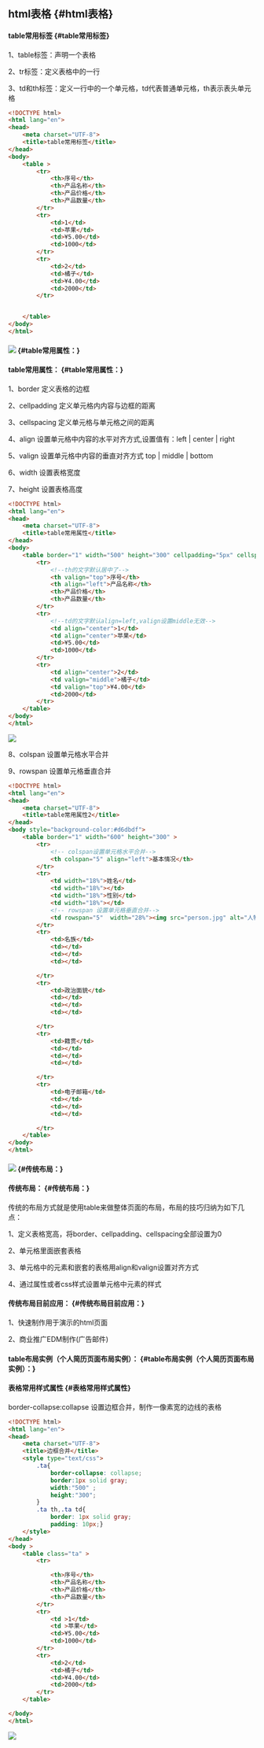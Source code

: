## html表格 {#html表格}

#### table常用标签 {#table常用标签}

1、table标签：声明一个表格

2、tr标签：定义表格中的一行

3、td和th标签：定义一行中的一个单元格，td代表普通单元格，th表示表头单元格

```html
<!DOCTYPE html>
<html lang="en">
<head>
    <meta charset="UTF-8">
    <title>table常用标签</title>
</head>
<body>
    <table >
        <tr>
            <th>序号</th>
            <th>产品名称</th>
            <th>产品价格</th>
            <th>产品数量</th>
        </tr>
        <tr>
            <td>1</td>
            <td>苹果</td>
            <td>¥5.00</td>
            <td>1000</td>
        </tr>
        <tr>
            <td>2</td>
            <td>橘子</td>
            <td>¥4.00</td>
            <td>2000</td>
        </tr>


    </table>
</body>
</html>
```

#### ![](/html/代码/18-2.png) {#table常用属性：}

#### table常用属性： {#table常用属性：}

1、border 定义表格的边框

2、cellpadding 定义单元格内内容与边框的距离

3、cellspacing 定义单元格与单元格之间的距离

4、align 设置单元格中内容的水平对齐方式,设置值有：left \| center \| right

5、valign 设置单元格中内容的垂直对齐方式 top \| middle \| bottom

6、width  设置表格宽度

7、height 设置表格高度

```html
<!DOCTYPE html>
<html lang="en">
<head>
    <meta charset="UTF-8">
    <title>table常用属性</title>
</head>
<body>
    <table border="1" width="500" height="300" cellpadding="5px" cellspacing="10px">
        <tr>
            <!--th的文字默认居中了-->
            <th valign="top">序号</th>
            <th align="left">产品名称</th>
            <th>产品价格</th>
            <th>产品数量</th>
        </tr>
        <tr>
            <!--td的文字默认align=left,valign设置middle无效-->
            <td align="center">1</td>
            <td align="center">苹果</td>
            <td>¥5.00</td>
            <td>1000</td>
        </tr>
        <tr>
            <td align="center">2</td>
            <td valign="middle">橘子</td>
            <td valign="top">¥4.00</td>
            <td>2000</td>
        </tr>
    </table>
</body>
</html>
```

![](/html/代码/19.jpg)

8、colspan 设置单元格水平合并

9、rowspan 设置单元格垂直合并

```html
<!DOCTYPE html>
<html lang="en">
<head>
    <meta charset="UTF-8">
    <title>table常用属性2</title>
</head>
<body style="background-color:#d6dbdf">
    <table border="1" width="600" height="300" >
        <tr>
            <!-- colspan设置单元格水平合并-->
            <th colspan="5" align="left">基本情况</th>
        </tr>
        <tr>
            <td width="18%">姓名</td>
            <td width="18%"></td>
            <td width="18%">性别</td>
            <td width="18%"></td>
            <!-- rowspan 设置单元格垂直合并-->
            <td rowspan="5"  width="28%"><img src="person.jpg" alt="人物图片" ></td>
        </tr>
        <tr>
            <td>名族</td>
            <td></td>
            <td></td>
            <td></td>

        </tr>
        <tr>
            <td>政治面貌</td>
            <td></td>
            <td></td>
            <td></td>

        </tr>
        <tr>
            <td>籍贯</td>
            <td></td>
            <td></td>
            <td></td>

        </tr>
        <tr>
            <td>电子邮箱</td>
            <td></td>
            <td></td>
            <td></td>

        </tr>
    </table>
</body>
</html>
```

#### ![](/html/代码/20.png) {#传统布局：}

#### 传统布局： {#传统布局：}

传统的布局方式就是使用table来做整体页面的布局，布局的技巧归纳为如下几点：

1、定义表格宽高，将border、cellpadding、cellspacing全部设置为0

2、单元格里面嵌套表格

3、单元格中的元素和嵌套的表格用align和valign设置对齐方式

4、通过属性或者css样式设置单元格中元素的样式

#### 传统布局目前应用： {#传统布局目前应用：}

1、快速制作用于演示的html页面

2、商业推广EDM制作\(广告邮件\)

#### table布局实例（个人简历页面布局实例）： {#table布局实例（个人简历页面布局实例）：}

#### 表格常用样式属性 {#表格常用样式属性}

border-collapse:collapse 设置边框合并，制作一像素宽的边线的表格

```html
<!DOCTYPE html>
<html lang="en">
<head>
    <meta charset="UTF-8">
    <title>边框合并</title>
    <style type="text/css">
        .ta{
            border-collapse: collapse;
            border:1px solid gray;
            width:"500" ;
            height:"300";
        }
        .ta th,.ta td{
            border: 1px solid gray;
            padding: 10px;}
    </style>
</head>
<body >
    <table class="ta" >
        <tr>

            <th>序号</th>
            <th>产品名称</th>
            <th>产品价格</th>
            <th>产品数量</th>
        </tr>
        <tr>
            <td >1</td>
            <td >苹果</td>
            <td>¥5.00</td>
            <td>1000</td>
        </tr>
        <tr>
            <td>2</td>
            <td>橘子</td>
            <td>¥4.00</td>
            <td>2000</td>
        </tr>
    </table>

</body>
</html>
```

![](/assets/21.png)

